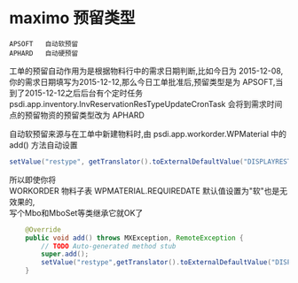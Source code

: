 # maximo 预留类型  

```
APSOFT   自动软预留
APHARD   自动硬预留
```
工单的预留自动作用为是根据物料行中的需求日期判断,比如今日为 2015-12-08,你的需求日期填写为2015-12-12,那么今日工单批准后,预留类型是为 APSOFT,当到了2015-12-12之后后台有个定时任务 psdi.app.inventory.InvReservationResTypeUpdateCronTask 会将到需求时间点的预留物资的预留类型改为 APHARD

自动软预留来源与在工单中新建物料时,由 psdi.app.workorder.WPMaterial 中的 add() 方法自动设置

```Java
setValue("restype", getTranslator().toExternalDefaultValue("DISPLAYRESTYPE", "AUTOMATIC", this), ,MboConstants.NOACCESSCHECK);//获取SYNONYMDOMAIN内部值为AUTOMATIC 对应 siteid的默认值

```
所以即使你将
<br />
WORKORDER 物料子表 WPMATERIAL.REQUIREDATE 默认值设置为"软"也是无效果的,
<br />
写个Mbo和MboSet等类继承它就OK了

```Java
	@Override
	public void add() throws MXException, RemoteException {
		// TODO Auto-generated method stub
		super.add();
		setValue("restype",getTranslator().toExternalDefaultValue("DISPLAYRESTYPE", "SOFT", this),MboConstants.NOACCESSCHECK);
	}
```

